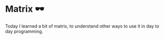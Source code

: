 # Matrix 🕶️
Today I learned a bit of matrix, to understand other ways to use it in day to day programming.
